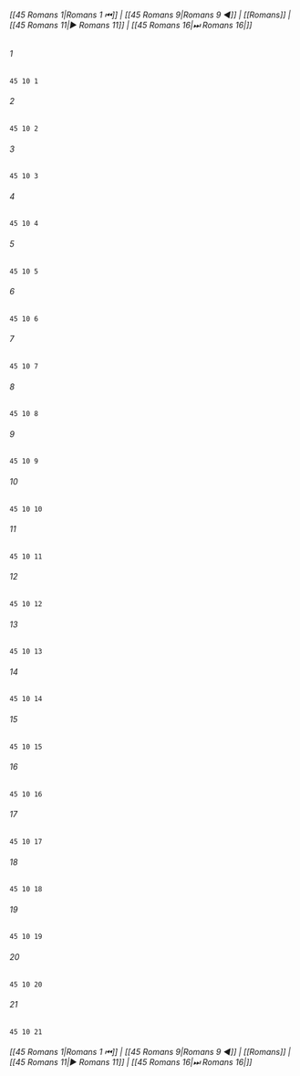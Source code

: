 
###### [[45 Romans 1|Romans 1 ⏮]] | [[45 Romans 9|Romans 9 ◀]] | [[Romans]] | [[45 Romans 11|▶ Romans 11]] | [[45 Romans 16|⏭ Romans 16|]]

###### 1
``` verse
45 10 1 
```
###### 2
``` verse
45 10 2 
```
###### 3
``` verse
45 10 3 
```
###### 4
``` verse
45 10 4 
```
###### 5
``` verse
45 10 5 
```
###### 6
``` verse
45 10 6 
```
###### 7
``` verse
45 10 7 
```
###### 8
``` verse
45 10 8 
```
###### 9
``` verse
45 10 9 
```
###### 10
``` verse
45 10 10 
```
###### 11
``` verse
45 10 11 
```
###### 12
``` verse
45 10 12 
```
###### 13
``` verse
45 10 13 
```
###### 14
``` verse
45 10 14 
```
###### 15
``` verse
45 10 15 
```
###### 16
``` verse
45 10 16 
```
###### 17
``` verse
45 10 17 
```
###### 18
``` verse
45 10 18 
```
###### 19
``` verse
45 10 19 
```
###### 20
``` verse
45 10 20 
```
###### 21
``` verse
45 10 21 
```

###### [[45 Romans 1|Romans 1 ⏮]] | [[45 Romans 9|Romans 9 ◀]] | [[Romans]] | [[45 Romans 11|▶ Romans 11]] | [[45 Romans 16|⏭ Romans 16|]]

